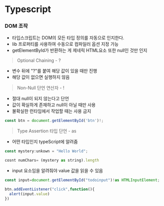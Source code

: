 # Typescript

### DOM 조작

- 타입스크립트는 DOM의 모든 타입 정의를 자동으로 인지한다.
- lib 프로퍼티를 사용하여 수동으로 컴파일러 옵션 지정 가능
- getElementById가 반환하는 게 제네릭 HTML요소 또한 null인 것만 인지

> Optional Chaining - ?
- 변수 뒤에 "?"를 붙여 해당 값이 있을 때만 진행
- 해당 값이 없으면 실행하지 않음

> Non-Null 단언 연산자 - !

- 절대 null이 되지 않는다고 단언
- 값이 확실하게 존재하고 null이 아닐 때만 사용
- 불확실한 런타임에서 작업할 때는 사용 금지

```javascript
const btn = document.getElementById('btn')!;
```

> Type Assertion 타입 단언 - as

- 어떤 타입인지 typeScript에 알려줌

```javascript
const mystery:unkown = "Hello World";

cosnt numChars= (mystery as string).length
```

- input 요소임을 알려줘야 value 값을 읽을 수 있음

```javascript
const input=document.getElementById("todoinput")!as HTMLInputElement;

btn.addEventListener("click",function(){
  alert(input.value)
})
```
